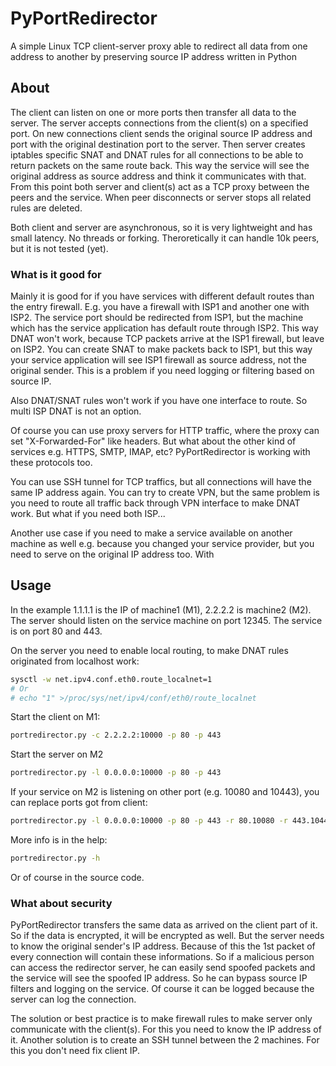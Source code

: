 # PyPortRedirector
A simple Linux TCP client-server proxy able to redirect all data from one address to another by preserving source IP address written in Python

## About
The client can listen on one or more ports then transfer all data to the server. The server accepts connections from the client(s) on a specified port. On new connections client sends the original source IP address and port with the original destination port to the server. Then server creates iptables specific SNAT and DNAT rules for all connections to be able to return packets on the same route back. This way the service will see the original address as source address and think it communicates with that. From this point both server and client(s) act as a TCP proxy between the peers and the service. When peer disconnects or server stops all related rules are deleted.

Both client and server are asynchronous, so it is very lightweight and has small latency. No threads or forking. Theroretically it can handle 10k peers, but it is not tested (yet).

### What is it good for 

Mainly it is good for if you have services with different default routes than the entry firewall.
 E.g. you have a firewall with ISP1 and another one with ISP2. The service port should be redirected from ISP1, but the machine which has the service application has default route through ISP2. This way DNAT won't work, because TCP packets arrive at the ISP1 firewall, but leave on ISP2. You can create SNAT to make packets back to ISP1, but this way your service application will see ISP1 firewall as source address, not the original sender. This is a problem if you need logging or filtering based on source IP.
 
 Also DNAT/SNAT rules won't work if you have one interface to route. So multi ISP DNAT is not an option.
 
Of course you can use proxy servers for HTTP traffic, where the proxy can set "X-Forwarded-For" like headers. But what about the other kind of services e.g. HTTPS, SMTP, IMAP, etc? PyPortRedirector is working with these protocols too. 
 
You can use SSH tunnel for TCP traffics, but all connections will have the same IP address again. You can try to create VPN, but the same problem is you need to route all traffic back through VPN interface to make DNAT work. But what if you need both ISP...
 
Another use case if you need to make a service available on another machine as well e.g. because you changed your service provider, but you need to serve on the original IP address too. With  
 
## Usage
 
In the example 1.1.1.1 is the IP of machine1 (M1), 2.2.2.2 is machine2 (M2). The server should listen on the service machine on port 12345. The service is on port 80 and 443.

On the server you need to enable local routing, to make DNAT rules originated from localhost work:
```bash
sysctl -w net.ipv4.conf.eth0.route_localnet=1
# Or
# echo "1" >/proc/sys/net/ipv4/conf/eth0/route_localnet
```

Start the client on M1:
```bash
portredirector.py -c 2.2.2.2:10000 -p 80 -p 443
```

Start the server on M2
```bash
portredirector.py -l 0.0.0.0:10000 -p 80 -p 443
```

If your service on M2 is listening on other port (e.g. 10080 and 10443), you can replace ports got from client:
```bash
portredirector.py -l 0.0.0.0:10000 -p 80 -p 443 -r 80.10080 -r 443.10443
```

More info is in the help:
```bash
portredirector.py -h
```
Or of course in the source code.

### What about security

PyPortRedirector transfers the same data as arrived on the client part of it. So if the data is encrypted, it will be encrypted as well. But the server needs to know the original sender's IP address. Because of this the 1st packet of every connection will contain these informations. So if a malicious person can access the redirector server, he can easily send spoofed packets and the service will see the spoofed IP address. So he can bypass source IP filters and logging on the service. Of course it can be logged because the server can log the connection.

The solution or best practice is to make firewall rules to make server only communicate with the client(s). For this you need to know the IP address of it.
Another solution is to create an SSH tunnel between the 2 machines. For this you don't need fix client IP.

